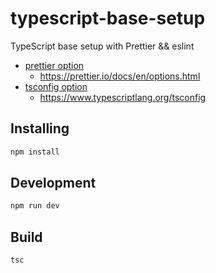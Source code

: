 # typescript-base-setup

TypeScript base setup with Prettier && eslint

- [prettier option](https://prettier.io/docs/en/options.html)
  - https://prettier.io/docs/en/options.html
- [tsconfig option](https://www.typescriptlang.org/tsconfig)
  - https://www.typescriptlang.org/tsconfig

## Installing

```bash
npm install
```

## Development

```bash
npm run dev
```

## Build

```bash
tsc
```
